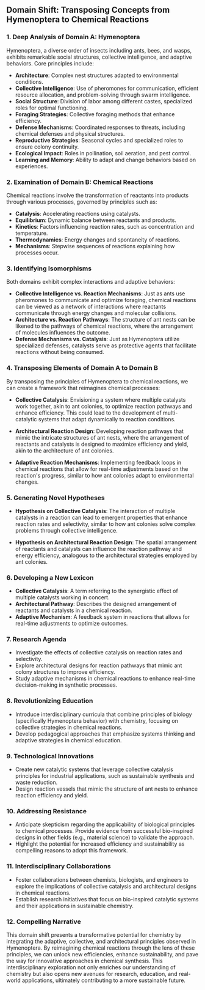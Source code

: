 ## Domain Shift: Transposing Concepts from Hymenoptera to Chemical Reactions

### 1. Deep Analysis of Domain A: Hymenoptera
Hymenoptera, a diverse order of insects including ants, bees, and wasps, exhibits remarkable social structures, collective intelligence, and adaptive behaviors. Core principles include:

- **Architecture**: Complex nest structures adapted to environmental conditions.
- **Collective Intelligence**: Use of pheromones for communication, efficient resource allocation, and problem-solving through swarm intelligence.
- **Social Structure**: Division of labor among different castes, specialized roles for optimal functioning.
- **Foraging Strategies**: Collective foraging methods that enhance efficiency.
- **Defense Mechanisms**: Coordinated responses to threats, including chemical defenses and physical structures.
- **Reproductive Strategies**: Seasonal cycles and specialized roles to ensure colony continuity.
- **Ecological Impact**: Roles in pollination, soil aeration, and pest control.
- **Learning and Memory**: Ability to adapt and change behaviors based on experiences.

### 2. Examination of Domain B: Chemical Reactions
Chemical reactions involve the transformation of reactants into products through various processes, governed by principles such as:

- **Catalysis**: Accelerating reactions using catalysts.
- **Equilibrium**: Dynamic balance between reactants and products.
- **Kinetics**: Factors influencing reaction rates, such as concentration and temperature.
- **Thermodynamics**: Energy changes and spontaneity of reactions.
- **Mechanisms**: Stepwise sequences of reactions explaining how processes occur.

### 3. Identifying Isomorphisms
Both domains exhibit complex interactions and adaptive behaviors:

- **Collective Intelligence vs. Reaction Mechanisms**: Just as ants use pheromones to communicate and optimize foraging, chemical reactions can be viewed as a network of interactions where reactants communicate through energy changes and molecular collisions.
- **Architecture vs. Reaction Pathways**: The structure of ant nests can be likened to the pathways of chemical reactions, where the arrangement of molecules influences the outcome.
- **Defense Mechanisms vs. Catalysis**: Just as Hymenoptera utilize specialized defenses, catalysts serve as protective agents that facilitate reactions without being consumed.

### 4. Transposing Elements of Domain A to Domain B
By transposing the principles of Hymenoptera to chemical reactions, we can create a framework that reimagines chemical processes:

- **Collective Catalysis**: Envisioning a system where multiple catalysts work together, akin to ant colonies, to optimize reaction pathways and enhance efficiency. This could lead to the development of multi-catalytic systems that adapt dynamically to reaction conditions.
  
- **Architectural Reaction Design**: Developing reaction pathways that mimic the intricate structures of ant nests, where the arrangement of reactants and catalysts is designed to maximize efficiency and yield, akin to the architecture of ant colonies.

- **Adaptive Reaction Mechanisms**: Implementing feedback loops in chemical reactions that allow for real-time adjustments based on the reaction's progress, similar to how ant colonies adapt to environmental changes.

### 5. Generating Novel Hypotheses
- **Hypothesis on Collective Catalysis**: The interaction of multiple catalysts in a reaction can lead to emergent properties that enhance reaction rates and selectivity, similar to how ant colonies solve complex problems through collective intelligence.

- **Hypothesis on Architectural Reaction Design**: The spatial arrangement of reactants and catalysts can influence the reaction pathway and energy efficiency, analogous to the architectural strategies employed by ant colonies.

### 6. Developing a New Lexicon
- **Collective Catalysis**: A term referring to the synergistic effect of multiple catalysts working in concert.
- **Architectural Pathway**: Describes the designed arrangement of reactants and catalysts in a chemical reaction.
- **Adaptive Mechanism**: A feedback system in reactions that allows for real-time adjustments to optimize outcomes.

### 7. Research Agenda
- Investigate the effects of collective catalysis on reaction rates and selectivity.
- Explore architectural designs for reaction pathways that mimic ant colony structures to improve efficiency.
- Study adaptive mechanisms in chemical reactions to enhance real-time decision-making in synthetic processes.

### 8. Revolutionizing Education
- Introduce interdisciplinary curricula that combine principles of biology (specifically Hymenoptera behavior) with chemistry, focusing on collective strategies in chemical reactions.
- Develop pedagogical approaches that emphasize systems thinking and adaptive strategies in chemical education.

### 9. Technological Innovations
- Create new catalytic systems that leverage collective catalysis principles for industrial applications, such as sustainable synthesis and waste reduction.
- Design reaction vessels that mimic the structure of ant nests to enhance reaction efficiency and yield.

### 10. Addressing Resistance
- Anticipate skepticism regarding the applicability of biological principles to chemical processes. Provide evidence from successful bio-inspired designs in other fields (e.g., material science) to validate the approach.
- Highlight the potential for increased efficiency and sustainability as compelling reasons to adopt this framework.

### 11. Interdisciplinary Collaborations
- Foster collaborations between chemists, biologists, and engineers to explore the implications of collective catalysis and architectural designs in chemical reactions.
- Establish research initiatives that focus on bio-inspired catalytic systems and their applications in sustainable chemistry.

### 12. Compelling Narrative
This domain shift presents a transformative potential for chemistry by integrating the adaptive, collective, and architectural principles observed in Hymenoptera. By reimagining chemical reactions through the lens of these principles, we can unlock new efficiencies, enhance sustainability, and pave the way for innovative approaches in chemical synthesis. This interdisciplinary exploration not only enriches our understanding of chemistry but also opens new avenues for research, education, and real-world applications, ultimately contributing to a more sustainable future.